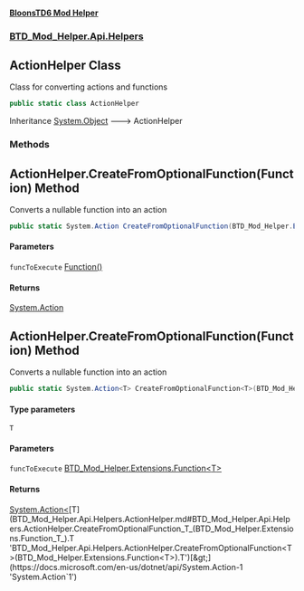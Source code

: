 #### [BloonsTD6 Mod Helper](README.md 'README')
### [BTD_Mod_Helper.Api.Helpers](README.md#BTD_Mod_Helper.Api.Helpers 'BTD_Mod_Helper.Api.Helpers')

## ActionHelper Class

Class for converting actions and functions

```csharp
public static class ActionHelper
```

Inheritance [System.Object](https://docs.microsoft.com/en-us/dotnet/api/System.Object 'System.Object') &#129106; ActionHelper
### Methods

<a name='BTD_Mod_Helper.Api.Helpers.ActionHelper.CreateFromOptionalFunction(BTD_Mod_Helper.Extensions.Function)'></a>

## ActionHelper.CreateFromOptionalFunction(Function) Method

Converts a nullable function into an action

```csharp
public static System.Action CreateFromOptionalFunction(BTD_Mod_Helper.Extensions.Function funcToExecute);
```
#### Parameters

<a name='BTD_Mod_Helper.Api.Helpers.ActionHelper.CreateFromOptionalFunction(BTD_Mod_Helper.Extensions.Function).funcToExecute'></a>

`funcToExecute` [Function()](BTD_Mod_Helper.Extensions.Function().md 'BTD_Mod_Helper.Extensions.Function()')

#### Returns
[System.Action](https://docs.microsoft.com/en-us/dotnet/api/System.Action 'System.Action')

<a name='BTD_Mod_Helper.Api.Helpers.ActionHelper.CreateFromOptionalFunction_T_(BTD_Mod_Helper.Extensions.Function_T_)'></a>

## ActionHelper.CreateFromOptionalFunction<T>(Function<T>) Method

Converts a nullable function into an action

```csharp
public static System.Action<T> CreateFromOptionalFunction<T>(BTD_Mod_Helper.Extensions.Function<T> funcToExecute);
```
#### Type parameters

<a name='BTD_Mod_Helper.Api.Helpers.ActionHelper.CreateFromOptionalFunction_T_(BTD_Mod_Helper.Extensions.Function_T_).T'></a>

`T`
#### Parameters

<a name='BTD_Mod_Helper.Api.Helpers.ActionHelper.CreateFromOptionalFunction_T_(BTD_Mod_Helper.Extensions.Function_T_).funcToExecute'></a>

`funcToExecute` [BTD_Mod_Helper.Extensions.Function&lt;](BTD_Mod_Helper.Extensions.Function_T_().md 'BTD_Mod_Helper.Extensions.Function<T>()')[T](BTD_Mod_Helper.Api.Helpers.ActionHelper.md#BTD_Mod_Helper.Api.Helpers.ActionHelper.CreateFromOptionalFunction_T_(BTD_Mod_Helper.Extensions.Function_T_).T 'BTD_Mod_Helper.Api.Helpers.ActionHelper.CreateFromOptionalFunction<T>(BTD_Mod_Helper.Extensions.Function<T>).T')[&gt;](BTD_Mod_Helper.Extensions.Function_T_().md 'BTD_Mod_Helper.Extensions.Function<T>()')

#### Returns
[System.Action&lt;](https://docs.microsoft.com/en-us/dotnet/api/System.Action-1 'System.Action`1')[T](BTD_Mod_Helper.Api.Helpers.ActionHelper.md#BTD_Mod_Helper.Api.Helpers.ActionHelper.CreateFromOptionalFunction_T_(BTD_Mod_Helper.Extensions.Function_T_).T 'BTD_Mod_Helper.Api.Helpers.ActionHelper.CreateFromOptionalFunction<T>(BTD_Mod_Helper.Extensions.Function<T>).T')[&gt;](https://docs.microsoft.com/en-us/dotnet/api/System.Action-1 'System.Action`1')